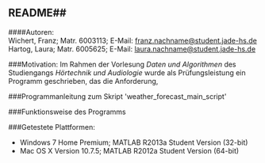 ## README##
####Autoren:  
Wichert, Franz; Matr. 6003113; E-Mail: franz.nachname@student.jade-hs.de   
Hartog, Laura; Matr. 6005625; E-Mail: laura.nachname@student.jade-hs.de

###Motivation:
Im Rahmen der Vorlesung *Daten und Algorithmen* des Studiengangs *Hörtechnik und Audiologie* wurde als Prüfungsleistung ein Programm geschrieben, das die Anforderung, 


###Programmanleitung zum Skript 'weather\_forecast\_main\_script'

###Funktionsweise des Programms


###Getestete Plattformen:

* Windows 7 Home Premium; MATLAB R2013a Student Version (32-bit)  
* Mac OS X Version 10.7.5; MATLAB R2012a Student Version (64-bit)
 

